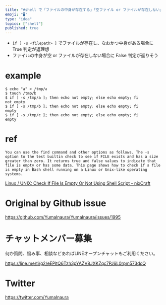 ```yaml
---
title: "#shell で「ファイルの中身が存在する」「空ファイル or ファイルが存在しない」の違いを判定する ( -s filepath )"
emoji: "🖥"
type: "idea"
topics: ["shell"]
published: true
---
```


- `if [ -s <filepath> ]` でファイルが存在し、なおかつ中身がある場合に True 判定が返理想
- ファイルの中身が空 or ファイルが存在しない場合に False 判定が返りそう

# example

```
$ echo "a" > /tmp/a
$ touch /tmp/b
$ if [ -s /tmp/a ]; then echo not empty; else echo empty; fi
not empty
$ if [ -s /tmp/b ]; then echo not empty; else echo empty; fi
empty
$ if [ -s /tmp/c ]; then echo not empty; else echo empty; fi
empty

```

# ref

```
You can use the find command and other options as follows. The -s option to the test builtin check to see if FILE exists and has a size greater than zero. It returns true and false values to indicate that file is empty or has some data. This page shows how to check if a file is empty in Bash shell running on a Linux or Unix-like operating systems.

```

[Linux / UNIX: Check If File Is Empty Or Not Using Shell Script - nixCraft](https://www.cyberciti.biz/faq/linux-unix-script-check-if-file-empty-or-not/)

# Original by Github issue

https://github.com/YumaInaura/YumaInaura/issues/1995








<!-- Update From Qiita API -->

# チャットメンバー募集


何か質問、悩み事、相談などあればLINEオープンチャットもご利用ください。

https://line.me/ti/g2/eEPltQ6Tzh3pYAZV8JXKZqc7PJ6L0rpm573dcQ





# Twitter


https://twitter.com/YumaInaura


<!-- Update From Qiita API -->


